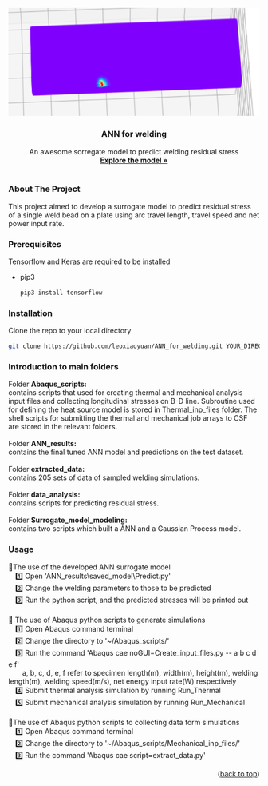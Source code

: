 <div id="top"></div>
<br />
<div align="center">
  <a href="https://github.com/leoxiaoyuan/ANN_for_welding">
    <img src="https://github.com/leoxiaoyuan/ANN_for_welding/blob/main/image/Logo.jpg">
  </a>

  <h3 align="center">ANN for welding</h3>

  <p align="center">
    An awesome sorregate model to predict welding residual stress
    <br />
    <a href="https://github.com/leoxiaoyuan/ANN_for_welding"><strong>Explore the model »</strong></a>
    <br />
    <br />
  </p>
</div>




### About The Project
This project aimed to develop a surrogate model to predict residual stress of a single weld bead on a plate using arc travel length, travel speed and net power input rate.


### Prerequisites

Tensorflow and Keras are required to be installed
* pip3
  ```sh
  pip3 install tensorflow
  ```

### Installation

 Clone the repo to your local directory
   ```sh
   git clone https://github.com/leoxiaoyuan/ANN_for_welding.git YOUR_DIRECTORY
   ```

### Introduction to main folders
Folder <strong>Abaqus_scripts: </strong><br/>
contains scripts that used for creating thermal and mechanical analysis input files and collecting longitudinal stresses on B-D line. Subroutine used for defining the heat source model is stored in Thermal_inp_files folder. The shell scripts for submitting the thermal and mechanical job arrays to CSF are stored in the relevant folders.
<br/>
<br/>
Folder <strong>ANN_results: </strong><br/>
contains the final tuned ANN model and predictions on the test dataset.
<br/>
<br/>
Folder <strong>extracted_data: </strong><br/>
contains 205 sets of data of sampled welding simulations.
<br/>
<br/>
Folder <strong>data_analysis: </strong><br/>
contains scripts for predicting residual stress.
<br/>
<br/>
Folder <strong>Surrogate_model_modeling: </strong><br/>
contains two scripts which built a ANN and a Gaussian Process model.

### Usage

:triangular_flag_on_post:The use of the developed ANN surrogate model <br/>
&emsp;:one: Open 'ANN_results\saved_model\Predict.py'<br/>
&emsp;:two: Change the welding parameters to those to be predicted<br/>
&emsp;:three: Run the python script, and the predicted stresses will be printed out<br/>
<br/>
:triangular_flag_on_post: The use of Abaqus python scripts to generate simulations <br/>
&emsp;:one: Open Abaqus command terminal <br/>
&emsp;:two: Change the directory to '\~/Abaqus_scripts/' <br/>
&emsp;:three: Run the command 'Abaqus cae noGUI=Create_input_files.py -- a b c d e f'<br/>
&emsp;&emsp;a, b, c, d, e, f refer to specimen length(m), width(m), height(m), welding length(m), welding speed(m/s), net energy input rate(W) respectively<br/>
&emsp;:four: Submit thermal analysis simulation by running Run_Thermal <br/>
&emsp;:five: Submit mechanical analysis simulation by running Run_Mechanical <br/>
<br/>
:triangular_flag_on_post:The use of Abaqus python scripts to collecting data form simulations<br/>
&emsp;:one: Open Abaqus command terminal <br/>
&emsp;:two: Change the directory to '\~/Abaqus_scripts/Mechanical_inp_files/' <br/>
&emsp;:three: Run the command 'Abaqus cae script=extract_data.py'<br/>
<p align="right">(<a href="#top">back to top</a>)</p>










